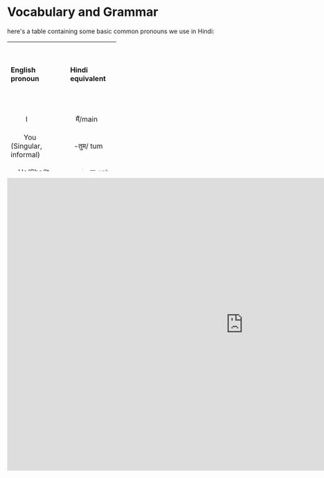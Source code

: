 <h1>Vocabulary and Grammar</h1>
<p>here's a table containing some basic common pronouns we use in Hindi: 
  <table style="height: 299px; width: 424px;">
<tbody>
<tr>
<td style="width: 121.398px;"><strong>English pronoun</strong></td>
<td style="width: 98.6016px;">
<p>&nbsp;</p>
<p><strong>Hindi equivalent</strong></p>
<p>&nbsp;</p>
</td>
</tr>
<tr>
<td style="width: 121.398px;">&nbsp; &nbsp; &nbsp; &nbsp; I&nbsp;</td>
<td style="width: 98.6016px;">
<p>&nbsp; &nbsp;मैं/main</p>
</td>
</tr>
<tr>
<td style="width: 121.398px;">&nbsp; &nbsp; &nbsp; &nbsp;You (Singular, informal)</td>
<td style="width: 98.6016px;">
<p>&nbsp; -तुम/ tum</p>
</td>
</tr>
<tr>
<td style="width: 121.398px;">&nbsp; &nbsp; He/She/It</td>
<td style="width: 98.6016px;">
<blockquote>
<pre id="tw-target-text" class="tw-data-text tw-text-large tw-ta" data-placeholder="Translation"><span class="Y2IQFc" lang="hi">वह-vah</span></pre>
</blockquote>
</td>
</tr>
<tr>
<td style="width: 121.398px;">&nbsp; &nbsp; &nbsp; &nbsp;We</td>
<td style="width: 98.6016px;"><span class="Y2IQFc" lang="hi"><span class="Y2IQFc" lang="hi">&nbsp; &nbsp; &nbsp; &nbsp; &nbsp; &nbsp;</span></span><span class="Y2IQFc" lang="hi">&nbsp;हम/ hum</span></td>
</tr>
<tr>
<td style="width: 121.398px;">&nbsp; &nbsp; &nbsp; &nbsp;You (Plural, formal)</td>
<td style="width: 98.6016px;"><span class="Y2IQFc" lang="hi"><span class="Y2IQFc" lang="hi"><span class="Y2IQFc" lang="hi">&nbsp; &nbsp; &nbsp; &nbsp; &nbsp; &nbsp;</span></span></span><span class="Y2IQFc" lang="hi"><span class="Y2IQFc" lang="hi">Thou&nbsp; आप/ aap</span></span></td>
</tr>
<tr>
<td style="width: 121.398px;">&nbsp;They&nbsp;</td>
<td style="width: 98.6016px;">&nbsp;
<div id="tw-target-text-container" class="tw-ta-container F0azHf tw-lfl" tabindex="0">
<pre id="tw-target-text" class="tw-data-text tw-text-large tw-ta" dir="ltr" data-placeholder="Translation"><span class="Y2IQFc" lang="hi">ve/-वे</span></pre>
</div>
<div id="tw-target-rmn-container" class="tw-target-rmn tw-ta-container F0azHf tw-nfl">
<pre id="tw-target-rmn" class="tw-data-text tw-text-small tw-ta" dir="ltr" data-placeholder="">&nbsp;</pre>
</div>
</td>
</tr>
</tbody>
</table>
  
<p> <iframe src="https://h5p.org/h5p/embed/1288405" width="1090" height="677" frameborder="0" allowfullscreen="allowfullscreen" allow="geolocation *; microphone *; camera *; midi *; encrypted-media *" title="General vocabulary, some phrases and exercises"></iframe><script src="https://h5p.org/sites/all/modules/h5p/library/js/h5p-resizer.js" charset="UTF-8"></script>
</p>
            </p>
